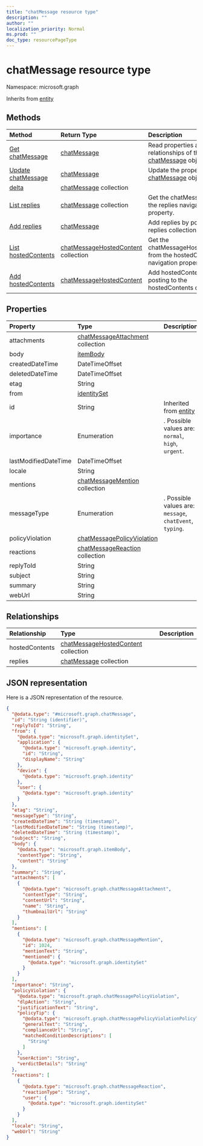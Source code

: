 ```yaml
---
title: "chatMessage resource type"
description: ""
author: ""
localization_priority: Normal
ms.prod: ""
doc_type: resourcePageType
---
```


# chatMessage resource type


Namespace: microsoft.graph




Inherits from [entity](../resources/entity.md)

## Methods
|Method|Return Type|Description|
|:---|:---|:---|
|[Get chatMessage](../api/chatmessage-get.md)|[chatMessage](../resources/chatmessage.md)|Read properties and relationships of the [chatMessage](../resources/chatmessage.md) object.|
|[Update chatMessage](../api/chatmessage-update.md)|[chatMessage](../resources/chatmessage.md)|Update the properties of a [chatMessage](../resources/chatmessage.md) object.|
|[delta](../api/chatmessage-delta.md)|[chatMessage](../resources/chatmessage.md) collection||
|[List replies](../api/chatmessage-list-replies.md)|[chatMessage](../resources/chatmessage.md) collection|Get the chatMessages from the replies navigation property.|
|[Add replies](../api/chatmessage-post-replies.md)|[chatMessage](../resources/chatmessage.md)|Add replies by posting to the replies collection.|
|[List hostedContents](../api/chatmessage-list-hostedcontents.md)|[chatMessageHostedContent](../resources/chatmessagehostedcontent.md) collection|Get the chatMessageHostedContents from the hostedContents navigation property.|
|[Add hostedContents](../api/chatmessage-post-hostedcontents.md)|[chatMessageHostedContent](../resources/chatmessagehostedcontent.md)|Add hostedContents by posting to the hostedContents collection.|

## Properties
|Property|Type|Description|
|:---|:---|:---|
|attachments|[chatMessageAttachment](../resources/chatmessageattachment.md) collection||
|body|[itemBody](../resources/itembody.md)||
|createdDateTime|DateTimeOffset||
|deletedDateTime|DateTimeOffset||
|etag|String||
|from|[identitySet](../resources/identityset.md)||
|id|String| Inherited from [entity](../resources/entity.md)|
|importance|Enumeration|. Possible values are: `normal`, `high`, `urgent`.|
|lastModifiedDateTime|DateTimeOffset||
|locale|String||
|mentions|[chatMessageMention](../resources/chatmessagemention.md) collection||
|messageType|Enumeration|. Possible values are: `message`, `chatEvent`, `typing`.|
|policyViolation|[chatMessagePolicyViolation](../resources/chatmessagepolicyviolation.md)||
|reactions|[chatMessageReaction](../resources/chatmessagereaction.md) collection||
|replyToId|String||
|subject|String||
|summary|String||
|webUrl|String||

## Relationships
|Relationship|Type|Description|
|:---|:---|:---|
|hostedContents|[chatMessageHostedContent](../resources/chatmessagehostedcontent.md) collection||
|replies|[chatMessage](../resources/chatmessage.md) collection||

## JSON representation
Here is a JSON representation of the resource.
<!-- {
  "blockType": "resource",
  "keyProperty": "id",
  "@odata.type": "microsoft.graph.chatMessage",
  "baseType": "microsoft.graph.entity",
  "openType": false
}
-->
``` json
{
  "@odata.type": "#microsoft.graph.chatMessage",
  "id": "String (identifier)",
  "replyToId": "String",
  "from": {
    "@odata.type": "microsoft.graph.identitySet",
    "application": {
      "@odata.type": "microsoft.graph.identity",
      "id": "String",
      "displayName": "String"
    },
    "device": {
      "@odata.type": "microsoft.graph.identity"
    },
    "user": {
      "@odata.type": "microsoft.graph.identity"
    }
  },
  "etag": "String",
  "messageType": "String",
  "createdDateTime": "String (timestamp)",
  "lastModifiedDateTime": "String (timestamp)",
  "deletedDateTime": "String (timestamp)",
  "subject": "String",
  "body": {
    "@odata.type": "microsoft.graph.itemBody",
    "contentType": "String",
    "content": "String"
  },
  "summary": "String",
  "attachments": [
    {
      "@odata.type": "microsoft.graph.chatMessageAttachment",
      "contentType": "String",
      "contentUrl": "String",
      "name": "String",
      "thumbnailUrl": "String"
    }
  ],
  "mentions": [
    {
      "@odata.type": "microsoft.graph.chatMessageMention",
      "id": 1024,
      "mentionText": "String",
      "mentioned": {
        "@odata.type": "microsoft.graph.identitySet"
      }
    }
  ],
  "importance": "String",
  "policyViolation": {
    "@odata.type": "microsoft.graph.chatMessagePolicyViolation",
    "dlpAction": "String",
    "justificationText": "String",
    "policyTip": {
      "@odata.type": "microsoft.graph.chatMessagePolicyViolationPolicyTip",
      "generalText": "String",
      "complianceUrl": "String",
      "matchedConditionDescriptions": [
        "String"
      ]
    },
    "userAction": "String",
    "verdictDetails": "String"
  },
  "reactions": [
    {
      "@odata.type": "microsoft.graph.chatMessageReaction",
      "reactionType": "String",
      "user": {
        "@odata.type": "microsoft.graph.identitySet"
      }
    }
  ],
  "locale": "String",
  "webUrl": "String"
}
```

